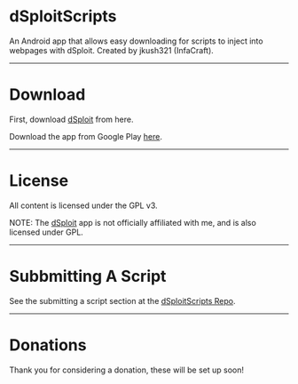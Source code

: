dSploitScripts
==============

An Android app that allows easy downloading for scripts to inject into webpages with dSploit. Created by jkush321 (InfaCraft).

-------------------------------

Download
==============
First, download [dSploit] from here.

Download the app from Google Play [here][dSploitScriptsGPlay].

-------------------------------

License
==============
All content is licensed under the GPL v3.

NOTE: The [dSploit][dSploit] app is not officially affiliated with me, and is also licensed under GPL.

------------------------------

Subbmitting A Script
==============
See the submitting a script section at the [dSploitScripts Repo][dSploitScriptsRepo].

------------------------------

Donations
==============
Thank you for considering a donation, these will be set up soon!




[dSploit]: http://dsploit.net
[dSploitScriptsRepo]: http://github.com/infacraft/dsploitscriptsrepo
[InfaCraft]: http://infacraft.net
[dSploitScriptsGPLAY]: https://play.google.com/store/apps/details?id=net.infacraft.dsploitscripts
[dssemail]: mailto:dsploitscripts@infacraft.net